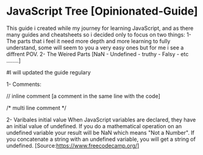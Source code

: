 # JavaScript Tree [Opinionated-Guide]

This guide i created while my journey for learning JavaScript, and as there many guides and cheatsheets so i decided only to focus on two things:
1- The parts that i feel it need more depth and more learning to fully understand, some will seem to you a very easy ones but for me i see a diffrent POV.
2- The Weired Parts [NaN - Undefined - truthy - Falsy - etc ........]

#I will updated the guide regulary 


1- Comments:

// inline comment [a comment in the same line with the code]

/* multi
       line
           comment */
           

2- Varibales initial value
When JavaScript variables are declared, they have an initial value of undefined. If you do a mathematical operation on an undefined variable your result will be NaN which means "Not a Number". If you concatenate a string with an undefined variable, you will get a string of undefined. [Source:https://www.freecodecamp.org/]



